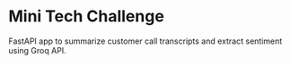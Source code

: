 # Mini Tech Challenge
FastAPI app to summarize customer call transcripts and extract sentiment using Groq API.
